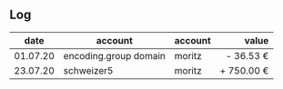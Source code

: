 ## Log

| date     | account               | account | value      |
|----------|-----------------------|---------|-----------:|
| 01.07.20 | encoding.group domain | moritz  | - 36.53 €  |
| 23.07.20 | schweizer5            | moritz  | + 750.00 € |
